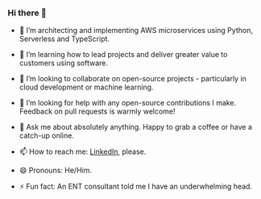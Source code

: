 ### Hi there 👋

- 🔭 I’m architecting and implementing AWS microservices using Python, Serverless and TypeScript.

- 🌱 I’m learning how to lead projects and deliver greater value to customers using software.

- 👯 I’m looking to collaborate on open-source projects - particularly in cloud development or machine learning.

- 🤔 I’m looking for help with any open-source contributions I make. Feedback on pull requests is warmly welcome!

- 💬 Ask me about absolutely anything. Happy to grab a coffee or have a catch-up online.

- 📫 How to reach me: [LinkedIn](https://www.linkedin.com/in/rossrhodes/), please.

- 😄 Pronouns: He/Him.

- ⚡ Fun fact: An ENT consultant told me I have an underwhelming head.
